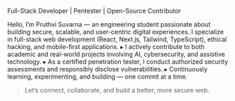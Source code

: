 Full-Stack Developer | Pentester | Open-Source Contributor

Hello, I’m Pruthvi Suvarna — an engineering student passionate about building secure, scalable, and user-centric digital experiences. I specialize in full-stack web development (React, Next.js, Tailwind, TypeScript), ethical hacking, and mobile-first applications.
▸ I actively contribute to both academic and real-world projects involving AI, cybersecurity, and assistive technology.
▸ As a certified penetration tester, I conduct authorized security assessments and responsibly disclose vulnerabilities.
▸ Continuously learning, experimenting, and building — one commit at a time.

> Let’s connect, collaborate, and build a better, more secure web.